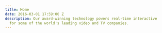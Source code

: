 ```yaml
---
title: Home
date: 2016-03-01 17:59:00 Z
description: Our award-winning technology powers real-time interactive video graphics
  for some of the world's leading video and TV companies.
---
```



